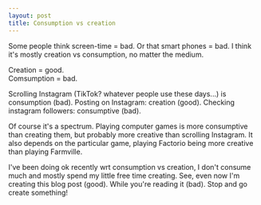 ```yaml
---
layout: post
title: Consumption vs creation
---
```


Some people think screen-time = bad. Or that smart phones = bad. I think it's mostly creation vs consumption, no matter the medium.

Creation = good.  
Comsumption = bad.

Scrolling Instagram (TikTok? whatever people use these days...) is consumption (bad). Posting on Instagram: creation (good). Checking instagram followers: consumptive (bad).

Of course it's a spectrum. Playing computer games is more consumptive than creating them, but probably more creative than scrolling Instagram. It also depends on the particular game, playing Factorio being more creative than playing Farmville.

I've been doing ok recently wrt consumption vs creation, I don't consume much and mostly spend my little free time creating. See, even now I'm creating this blog post (good). While you're reading it (bad). Stop and go create something!
